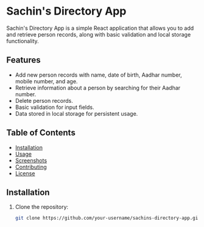 # Sachin's Directory App

Sachin's Directory App is a simple React application that allows you to add and retrieve person records, along with basic validation and local storage functionality.

## Features

- Add new person records with name, date of birth, Aadhar number, mobile number, and age.
- Retrieve information about a person by searching for their Aadhar number.
- Delete person records.
- Basic validation for input fields.
- Data stored in local storage for persistent usage.

## Table of Contents

- [Installation](#installation)
- [Usage](#usage)
- [Screenshots](#screenshots)
- [Contributing](#contributing)
- [License](#license)

## Installation

1. Clone the repository:
   ```bash
   git clone https://github.com/your-username/sachins-directory-app.git
